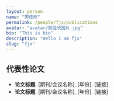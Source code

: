 ```yaml
---
layout: person
name: "樊佳欣"
permalink: /people/fjx/publications
avatar: "avatar/樊佳欣图片.jpg"
bio: "This is bio"
description: "Hello I am fjx"
slug: "fjx"
---
```



## 代表性论文

- **论文标题**. [期刊/会议名称], [年份]. [链接]
- **论文标题**. [期刊/会议名称], [年份]. [链接]